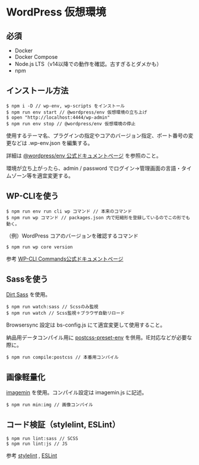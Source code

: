 # WordPress 仮想環境

## 必須

* Docker
* Docker Compose
* Node.js LTS（v14以降での動作を確認。古すぎるとダメかも）
* npm

## インストール方法

```
$ npm i -D // wp-env, wp-scripts をインストール
$ npm run env start // @wordpress/env 仮想環境の立ち上げ
$ open "http://localhost:4444/wp-admin"
$ npm run env stop // @wordpress/env 仮想環境の停止
```
使用するテーマ名、プラグインの指定やコアのバージョン指定、ポート番号の変更などは .wp-env.json を編集する。

詳細は [@wordpress/env 公式ドキュメントページ](https://ja.wordpress.org/team/handbook/block-editor/packages/packages-env/) を参照のこと。

環境が立ち上がったら、admin / password でログイン→管理画面の言語・タイムゾーン等を適宜変更する。


## WP-CLIを使う

```
$ npm run env run cli wp コマンド // 本来のコマンド
$ npm run wp コマンド // packages.json 内で短縮形を登録しているのでこの形でも動く。
```

（例）WordPress コアのバージョンを確認するコマンド
```
$ npm run wp core version 
```

参考 [WP-CLI Commands公式ドキュメントページ](https://developer.wordpress.org/cli/commands/) 

## Sassを使う

[Dirt Sass](https://www.npmjs.com/package/sass) を使用。

```
$ npm run watch:sass // Scssのみ監視
$ npm run watch // Scss監視＋ブラウザ自動リロード
```

Browsersync 設定は bs-config.js にて適宜変更して使用すること。

納品用データコンパイル用に [postcss-preset-env](https://www.npmjs.com/package/postcss-preset-env) を併用。IE対応などが必要な際に。

```
$ npm run compile:postcss // 本番用コンパイル
```

## 画像軽量化

[imagemin](https://www.npmjs.com/package/imagemin) を使用。コンパイル設定は imagemin.js に記述。

```
$ npm run min:img // 画像コンパイル
```

## コード検証（stylelint, ESLint）

```
$ npm run lint:sass // SCSS
$ npm run lint:js // JS
```

参考 [stylelint](https://stylelint.io/) ,  [ESLint](https://eslint.org/) 


